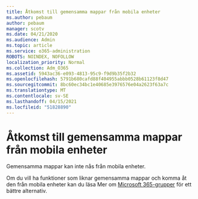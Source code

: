 ```yaml
---
title: Åtkomst till gemensamma mappar från mobila enheter
ms.author: pebaum
author: pebaum
manager: scotv
ms.date: 04/21/2020
ms.audience: Admin
ms.topic: article
ms.service: o365-administration
ROBOTS: NOINDEX, NOFOLLOW
localization_priority: Normal
ms.collection: Adm_O365
ms.assetid: 5943ac36-e093-4813-95c9-f9d9b35f2b32
ms.openlocfilehash: 5791b680cafd88f404955abbb0528b61123f8d47
ms.sourcegitcommit: 8bc60ec34bc1e40685e3976576e04a2623f63a7c
ms.translationtype: MT
ms.contentlocale: sv-SE
ms.lasthandoff: 04/15/2021
ms.locfileid: "51828890"
---
```

# <a name="public-folder-access-from-mobile-devices"></a>Åtkomst till gemensamma mappar från mobila enheter

Gemensamma mappar kan inte nås från mobila enheter.
  
Om du vill ha funktioner som liknar gemensamma mappar och komma åt den från mobila enheter kan du läsa Mer om [Microsoft 365-grupper](https://support.office.com/article/learn-about-office-365-groups-b565caa1-5c40-40ef-9915-60fdb2d97fa2) för ett bättre alternativ.
  
